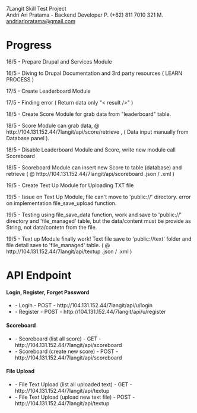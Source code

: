 7Langit Skill Test Project
<br>
Andri Ari Pratama - Backend Developer
P. (+62) 811 7010 321
M. andriaripratama@gmail.com

Progress
========
<p>16/5 - Prepare Drupal and Services Module</p>
<p>16/5 - Diving to Drupal Documentation and 3rd party resources ( LEARN PROCESS )</p>
<p>17/5 - Create Leaderboard Module</p>
<p>17/5 - Finding error ( Return data only "< result />" )</p>
<p>18/5 - Create Score Module for grab data from "leaderboard" table.</p>
<p>18/5 - Score Module can grab data, @ http://104.131.152.44/7langit/api/score/retrieve , ( Data input manually from Database panel ).</p>
<p>18/5 - Disable Leaderboard Module and Score, write new module call Scoreboard </p>
<p>18/5 - Scoreboard Module can insert new Score to table (database) and retrieve ( @ http://104.131.152.44/7langit/api/scoreboard .json / .xml )</p>
<p>19/5 - Create Text Up Module for Uploading TXT file</p>
<p>19/5 - Issue on Text Up Module, file can't move to 'public://' directory. error on implementation file_save_upload function.</p>
<p>19/5 - Testing using file_save_data function, work and save to 'public://' directory and 'file_managed' table, but the data/content must be provide as String, not data/contetn from the file.</p>
<p>19/5 - Text up Module finally work! Text file save to 'public://text' folder and file detail save to 'file_managed' table. ( @ http://104.131.152.44/7langit/api/textup .json / .xml )</p>

API Endpoint
============

<h4>Login, Register, Forget Password</h4>
<ul>
	<li>- Login - POST - http://104.131.152.44/7langit/api/u/login</li>
	<li>- Register - POST - http://104.131.152.44/7langit/api/u/register</li>
</ul>
<h4>Scoreboard</h4>
<ul>
	<li>- Scoreboard (list all score) - GET - http://104.131.152.44/7langit/api/scoreboard</li>
	<li>- Scoreboard (create new score) - POST - http://104.131.152.44/7langit/api/scoreboard</li>
</ul>
<h4>File Upload</h4>
<ul>
	<li>- File Text Upload (list all uploaded text) - GET - http://104.131.152.44/7langit/api/textup</li>
	<li>- File Text Upload (upload new text file) - POST - http://104.131.152.44/7langit/api/textup</li>
</ul>